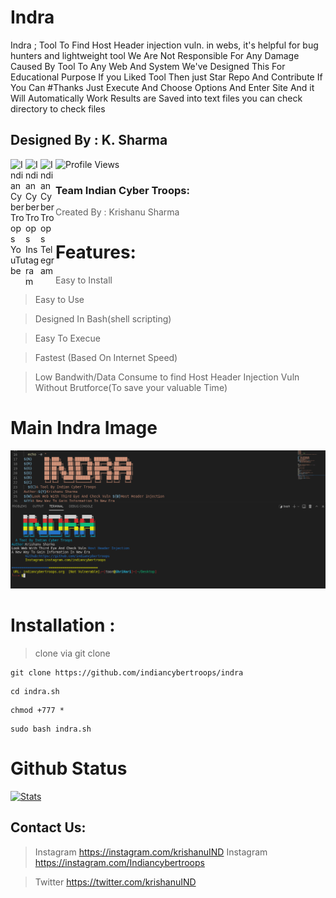 # Indra
Indra ; Tool To Find Host Header injection vuln. in webs, it's helpful for bug hunters and lightweight tool 
We Are Not Responsible For Any Damage Caused By Tool To Any Web And System We've Designed This For Educational Purpose 
If you Liked Tool Then just Star Repo And Contribute If You Can #Thanks 
Just Execute And Choose Options And Enter Site And it Will Automatically Work Results are Saved into text files you can check directory to check files 
## Designed By : K. Sharma
<p>
 <a href="https://www.youtube.com/c/indiancybertroops">
    <img align="left" alt="Indian Cyber Troops YouTube" width="24px" src="https://cdn.jsdelivr.net/npm/simple-icons@3.2.0/icons/youtube.svg" />
  </a>
    <a href="https://instagram.com/indiancybertroops">
    <img align="left" alt="Indian Cyber Troops Instagram" width="24px" src="https://cdn.jsdelivr.net/npm/simple-icons@3.2.0/icons/instagram.svg" />
  </a>
     <a href="https://t.me/indiancybertroops">
    <img align="left" alt="Indian Cyber Troops Telegram" width="24px" src="https://cdn.jsdelivr.net/npm/simple-icons@3.2.0/icons/telegram.svg" />
  </a>

</p>
   
   ![Profile Views](https://hits.seeyoufarm.com/api/count/incr/badge.svg?url=https://github.com/indiancybertroopsy/&title=Profile%20Views)
### Team Indian Cyber Troops:
>Created By : Krishanu Sharma 

# Features:
>Easy to Install

>Easy to Use

>Designed In Bash(shell scripting)

>Easy To Execue

>Fastest (Based On Internet Speed)

>Low Bandwith/Data Consume
>to find Host Header Injection Vuln
>Without Brutforce(To save your valuable Time) 
# Main Indra Image
![](Screenshot_20220110_012733.png)
# Installation :
> clone via git clone

```
git clone https://github.com/indiancybertroops/indra
```
```
cd indra.sh
```
```
chmod +777 *
```
```
sudo bash indra.sh
```



# Github Status
[![Stats](https://github-stats-alpha.vercel.app/api/?username=indiancybertroops&cc=fff&tc=DF7431&ic=DF7431 "Stats")](https://github.com/indiancybertroops "Stats")<br>

## Contact Us: 


>Instagram
https://instagram.com/krishanuIND
>Instagram
https://instagram.com/Indiancybertroops


>Twitter
https://twitter.com/krishanuIND
